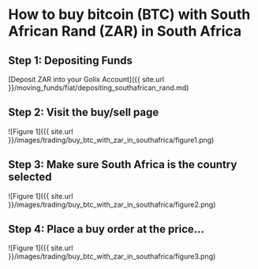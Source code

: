# How to buy bitcoin (BTC) with South African Rand (ZAR) in South Africa

## Step 1: Depositing Funds

[Deposit ZAR into your Golix Account]({{ site.url }}/moving_funds/fiat/depositing_southafrican_rand.md)

## Step 2: Visit the buy/sell page

![Figure 1]({{ site.url }}/images/trading/buy_btc_with_zar_in_southafrica/figure1.png)

## Step 3: Make sure South Africa is the country selected

![Figure 1]({{ site.url }}/images/trading/buy_btc_with_zar_in_southafrica/figure2.png)

## Step 4: Place a buy order at the price...

![Figure 1]({{ site.url }}/images/trading/buy_btc_with_zar_in_southafrica/figure3.png)
